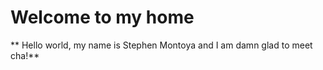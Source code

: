# Welcome to my home

** Hello world, my name is Stephen Montoya and I am damn glad to meet cha!**



